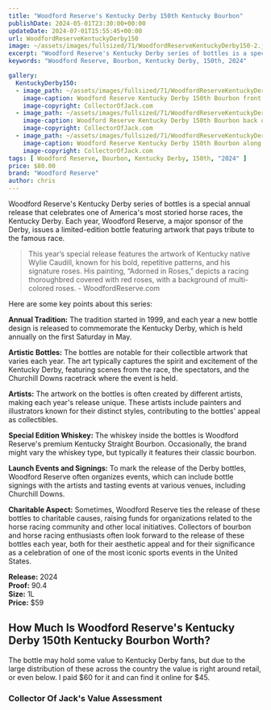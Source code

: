 ```yaml
---
title: "Woodford Reserve's Kentucky Derby 150th Kentucky Bourbon"
publishDate: 2024-05-01T23:30:00+00:00
updateDate: 2024-07-01T15:55:45+00:00
url: WoodfordReserveKentuckyDerby150
image: ~/assets/images/fullsized/71/WoodfordReserveKentuckyDerby150-2.jpg
excerpt: "Woodford Reserve's Kentucky Derby series of bottles is a special annual release that celebrates one of America's most storied horse races, the Kentucky Derby. "
keywords: "Woodford Reserve, Bourbon, Kentucky Derby, 150th, 2024"

gallery:
  KentuckyDerby150:
  - image_path: ~/assets/images/fullsized/71/WoodfordReserveKentuckyDerby150-2.jpg
    image-caption: Woodford Reserve Kentucky Derby 150th Bourbon front of the bottle
    image-copyright: CollectorOfJack.com
  - image_path: ~/assets/images/fullsized/71/WoodfordReserveKentuckyDerby150-3.jpg
    image-caption: Woodford Reserve Kentucky Derby 150th Bourbon back of the bottle 
    image-copyright: CollectorOfJack.com
  - image_path: ~/assets/images/fullsized/71/WoodfordReserveKentuckyDerby150-1.jpg
    image-caption: Woodford Reserve Kentucky Derby 150th Bourbon along with 3 other years
    image-copyright: CollectorOfJack.com
tags: [ Woodford Reserve, Bourbon, Kentucky Derby, 150th, "2024" ]
price: $80.00
brand: "Woodford Reserve"
author: chris
---
```

Woodford Reserve's Kentucky Derby series of bottles is a special annual release that celebrates one of America's most storied horse races, the Kentucky Derby. Each year, Woodford Reserve, a major sponsor of the Derby, issues a limited-edition bottle featuring artwork that pays tribute to the famous race. 

> This year’s special release features the artwork of Kentucky native Wylie Caudill, known for his bold, repetitive patterns, and his signature roses. His painting, “Adorned in Roses,” depicts a racing thoroughbred covered with red roses, with a background of multi-colored roses. - WoodfordReserve.com

Here are some key points about this series:

**Annual Tradition:** The tradition started in 1999, and each year a new bottle design is released to commemorate the Kentucky Derby, which is held annually on the first Saturday in May.

**Artistic Bottles:** The bottles are notable for their collectible artwork that varies each year. The art typically captures the spirit and excitement of the Kentucky Derby, featuring scenes from the race, the spectators, and the Churchill Downs racetrack where the event is held.

**Artists:** The artwork on the bottles is often created by different artists, making each year's release unique. These artists include painters and illustrators known for their distinct styles, contributing to the bottles' appeal as collectibles.

**Special Edition Whiskey:** The whiskey inside the bottles is Woodford Reserve's premium Kentucky Straight Bourbon. Occasionally, the brand might vary the whiskey type, but typically it features their classic bourbon.

**Launch Events and Signings:** To mark the release of the Derby bottles, Woodford Reserve often organizes events, which can include bottle signings with the artists and tasting events at various venues, including Churchill Downs.

**Charitable Aspect:** Sometimes, Woodford Reserve ties the release of these bottles to charitable causes, raising funds for organizations related to the horse racing community and other local initiatives.
Collectors of bourbon and horse racing enthusiasts often look forward to the release of these bottles each year, both for their aesthetic appeal and for their significance as a celebration of one of the most iconic sports events in the United States.

**Release:** 2024  
**Proof:** 90.4  
**Size:** 1L  
**Price:** $59  

## How Much Is Woodford Reserve's Kentucky Derby 150th Kentucky Bourbon Worth?
The bottle may hold some value to Kentucky Derby fans, but due to the large distribution of these across the country the value is right around retail, or even below. I paid $60 for it and can find it online for $45.
 
### Collector Of Jack's Value Assessment

